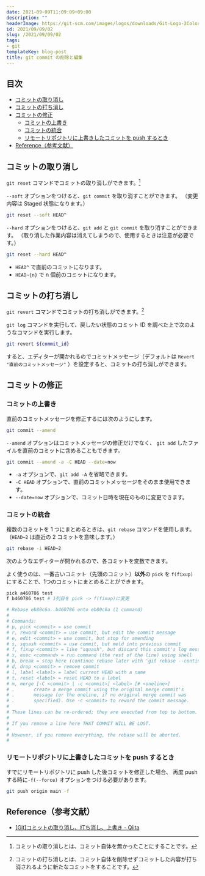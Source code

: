 ```yaml
---
date: 2021-09-09T11:09:09+09:00
description: ""
headerImage: https://git-scm.com/images/logos/downloads/Git-Logo-2Color.png
id: 2021/09/09/02
slug: /2021/09/09/02
tags:
- git
templateKey: blog-post
title: git commit の削除と編集
---
```


## 目次
<!-- START doctoc generated TOC please keep comment here to allow auto update -->
<!-- DON'T EDIT THIS SECTION, INSTEAD RE-RUN doctoc TO UPDATE -->


- [コミットの取り消し](#%E3%82%B3%E3%83%9F%E3%83%83%E3%83%88%E3%81%AE%E5%8F%96%E3%82%8A%E6%B6%88%E3%81%97)
- [コミットの打ち消し](#%E3%82%B3%E3%83%9F%E3%83%83%E3%83%88%E3%81%AE%E6%89%93%E3%81%A1%E6%B6%88%E3%81%97)
- [コミットの修正](#%E3%82%B3%E3%83%9F%E3%83%83%E3%83%88%E3%81%AE%E4%BF%AE%E6%AD%A3)
  - [コミットの上書き](#%E3%82%B3%E3%83%9F%E3%83%83%E3%83%88%E3%81%AE%E4%B8%8A%E6%9B%B8%E3%81%8D)
  - [コミットの統合](#%E3%82%B3%E3%83%9F%E3%83%83%E3%83%88%E3%81%AE%E7%B5%B1%E5%90%88)
  - [リモートリポジトリに上書きしたコミットを push するとき](#%E3%83%AA%E3%83%A2%E3%83%BC%E3%83%88%E3%83%AA%E3%83%9D%E3%82%B8%E3%83%88%E3%83%AA%E3%81%AB%E4%B8%8A%E6%9B%B8%E3%81%8D%E3%81%97%E3%81%9F%E3%82%B3%E3%83%9F%E3%83%83%E3%83%88%E3%82%92-push-%E3%81%99%E3%82%8B%E3%81%A8%E3%81%8D)
- [Reference（参考文献）](#reference%E5%8F%82%E8%80%83%E6%96%87%E7%8C%AE)

<!-- END doctoc generated TOC please keep comment here to allow auto update -->

## コミットの取り消し

`git reset` コマンドでコミットの取り消しができます。[^1]

`--soft` オプションをつけると、`git commit` を取り消すことができます。
（変更内容は Staged 状態になります。）

```bash
git reset --soft HEAD^
```

`--hard` オプションをつけると、`git add` と `git commit` を取り消すことができます。
（取り消した作業内容は消えてしまうので、使用するときは注意が必要です。）

```bash
git reset --hard HEAD^
```

- `HEAD^` で直前のコミットになります。
- `HEAD~{n}` で n 個前のコミットになります。

## コミットの打ち消し

`git revert` コマンドでコミットの打ち消しができます。[^2]

`git log` コマンドを実行して、戻したい状態のコミット ID を調べた上で次のようなコマンドを実行します。

```bash
git revert ${commit_id}
```

すると、エディターが開かれるのでコミットメッセージ（デフォルトは `Revert "直前のコミットメッセージ"` ）を設定すると、コミットの打ち消しができます。

## コミットの修正

### コミットの上書き

直前のコミットメッセージを修正するには次のようにします。

```bash
git commit --amend
```

`--amend` オプションはコミットメッセージの修正だけでなく、 `git add` したファイルを直前のコミットに含めることもできます。

```bash
git commit --amend -a -C HEAD --date=now
```

- `-a` オプションで、`git add -A` を省略できます。
- `-C HEAD` オプションで、直前のコミットメッセージをそのまま使用できます。
- `--date=now` オプションで、コミット日時を現在のものに変更できます。

### コミットの統合

複数のコミットを 1 つにまとめるときは、`git rebase` コマンドを使用します。（`HEAD~2` は直近の 2  コミットを意味します。）

```bash
git rebase -i HEAD~2
```

次のようなエディターが開かれるので、各コミットを変数できます。

よく使うのは、一番古いコミット（先頭のコミット）**以外**の `pick` を `f(fixup)` にすることで、1つのコミットにまとめることができます。

```bash
pick a460786 test                                                                    
f b460786 test # 1列目を pick -> f(fixup)に変更

# Rebase eb80c6a..b460786 onto eb80c6a (1 command)
#
# Commands:
# p, pick <commit> = use commit
# r, reword <commit> = use commit, but edit the commit message
# e, edit <commit> = use commit, but stop for amending
# s, squash <commit> = use commit, but meld into previous commit
# f, fixup <commit> = like "squash", but discard this commit's log message
# x, exec <command> = run command (the rest of the line) using shell
# b, break = stop here (continue rebase later with 'git rebase --continue')
# d, drop <commit> = remove commit
# l, label <label> = label current HEAD with a name
# t, reset <label> = reset HEAD to a label
# m, merge [-C <commit> | -c <commit>] <label> [# <oneline>]
# .       create a merge commit using the original merge commit's
# .       message (or the oneline, if no original merge commit was
# .       specified). Use -c <commit> to reword the commit message.
#
# These lines can be re-ordered; they are executed from top to bottom.
#
# If you remove a line here THAT COMMIT WILL BE LOST.
#
# However, if you remove everything, the rebase will be aborted.
#
```

### リモートリポジトリに上書きしたコミットを push するとき

すでにリモートリポジトリに push した後コミットを修正した場合、
再度 push する時に`-f(--force)` オプションをつける必要があります。

```bash
git push origin main -f
```

## Reference（参考文献）

- [[Git]コミットの取り消し、打ち消し、上書き - Qiita](https://qiita.com/shuntaro_tamura/items/06281261d893acf049ed)

[^1]: コミットの取り消しとは、コミット自体を無かったことにすることです。
[^2]: コミットの打ち消しとは、コミット自体を削除せずコミットした内容が打ち消されるように新たなコミットをすることです。
